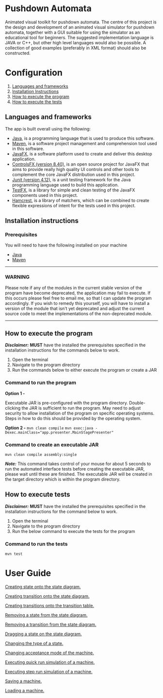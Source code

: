 # Pushdown Automata

Animated visual toolkit for pushdown automata.
The centre of this project is the design and development of an animated visual simulator for pushdown automata, together with a GUI suitable for using the simulator as an educational tool for beginners. The suggested implementation language is JAVA or C++, but other high level languages would also be possible. A collection of good examples (preferably in XML format) should also be constructed.

# Configuration
1. <a href="#section1">Languages and frameworks</a>
1. <a href="#section2">Installation Instructions</a>
1. <a href="#section3">How to execute the program</a>
1. <a href="#section4">How to execute the tests</a>

<a name="section1" />

## Languages and frameworks 
The app is built overall using the following:
* [Java](https://www.java.com/en/download/), is a programming language that is used to produce this software.
* [Maven](https://maven.apache.org/), is a software project management and comprehension tool used in this software.
* [JavaFX](https://github.com/openjdk/jfx), is a software platform used to create and deliver this desktop application.
* [ControlsFX (version 8.40)](https://github.com/controlsfx/controlsfx),  is an open source project for JavaFX that aims to provide really high quality UI controls and other tools to complement the core JavaFX distribution used in this project. 
* [Junit (version 4.12)](https://junit.org/junit4/), is a unit testing framework for the Java programming language used to build this application. 
* [TestFX](https://github.com/TestFX/TestFX), is a library for simple and clean testing of the JavaFX components used in this project. 
* [Hamcrest](http://hamcrest.org/JavaHamcrest/), is a library of matchers, which can be combined to create flexible expressions of intent for the tests used in this project. 
 
<a name="section2" />

## Installation instructions

### Prerequisites
You will need to have the following installed on your machine
* [Java](https://www.java.com/en/download/)
* [Maven](https://maven.apache.org/)

***
### WARNING

Please note if any of the modules in the current stable version of the program have become deprecated, the application may fail to execute. If this occurs please feel free to email me, so that I can update the program accordingly. If you wish to remedy this yourself, you will have to install a version of the module that isn't yet deprecated and adjust the current source code to meet the implementations of the non-deprecated module.

***
<a name="section3" />

## How to execute the program

_**Disclaimer:**_ **MUST** have the installed the prerequisites specified in the installation instructions for the commands below to work.

1.	Open the terminal
2.	Navigate to the program directory
3.	Run the commands below to either execute the program or create a JAR

### Command to run the program
**Option 1 -**

Executable JAR is pre-configured with the program directory. Double-clicking the JAR is sufficient to run the program. May need to adjust security to allow installation of the program on specific operating systems. Steps in how to do this should be provided by the operating system. 

**Option 2 -**
`mvn clean compile`
`mvn exec:java -Dexec.mainClass="app.presenter.MainStagePresenter"`


### Command to create an executable JAR

`mvn clean compile assembly:single`

_**Note:**_ This command takes control of your mouse for about 5 seconds to run the automated interface tests before creating the executable JAR, please wait until these are finished. The executable JAR will be created in the target directory which is within the program directory.


<a name="section4" />

## How to execute tests

_**Disclaimer:**_ **MUST** have the installed the prerequisites specified in the installation instructions for the command below to work.

1.	Open the terminal
2.	Navigate to the program directory
3.	Run the below command to execute the tests for the program

### Command to run the tests
`mvn test`

# User Guide

[Creating state onto the state diagram.](https://www.youtube.com/watch?v=ohl_LHHfhf4&feature=youtu.be)

[Creating transition onto the state diagram.](https://youtu.be/tMjc_vaEHlE)

[Creating transitions onto the transition table.](https://youtu.be/ZaheIuI1wxY)

[Removing a state from the state diagram.](https://youtu.be/lPCrkA7tvH4)

[Removing a transition from the state diagram.](https://youtu.be/GQOp5PHeiBQ)

[Dragging a state on the state diagram.](https://youtu.be/wDy0bl3sFgM)

[Changing the type of a state.](https://youtu.be/6HDGtL_KZUw)

[Changing acceptance mode of the machine.](https://youtu.be/lZg7plPf5VU)

[Executing quick run simulation of a machine.](https://youtu.be/bNuHzc3VE3A)

[Executing step run simulation of a machine.](https://youtu.be/AvYBnWf3aY4)

[Saving a machine.](https://youtu.be/NTFECOGyu6U)

[Loading a machine.](https://youtu.be/blwCrKSUSuc)
